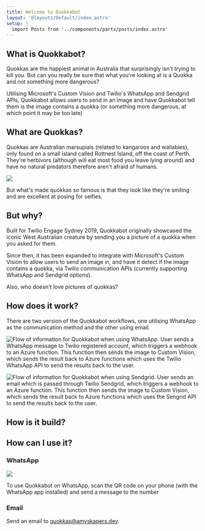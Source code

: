 ```yaml
---
title: Welcome to Quokkabot
layout: '@layouts/Default/index.astro'
setup: |
  import Posts from '../components/parts/posts/index.astro'
---
```


## What is Quokkabot?

Quokkas are the happiest animal in Australia that surprisingly isn't trying to kill you. But can you really be sure that what you're looking at is a Quokka and not something more dangerous?

Utilising Microsoft's Custom Vision and Twilio's WhatsApp and Sendgrid APIs, Quokkabot allows users to send in an image and have Quokkabot tell them is the image contains a quokka (or something more dangerous, at which point it may be too late)

## What are Quokkas?

Quokkas are Australian marsupials (related to kangaroos and wallabies), only found on a small island called Rottnest Island, off the coast of Perth. They're herbivors (although will eat most food you leave lying around) and have no natural predators therefore aren't afraid of humans.

![](/img/quokka-map.png)

But what's made quokkas so famous is that they look like they're smiling and are excellent at posing for selfies.

## But why?

Built for Twilio Engage Sydney 2019, Quokkabot originally showcased the iconic West Australian creature by sending you a picture of a quokka when you asked for them.

Since then, it has been expanded to integrate with Microsoft's Custom Vision to allow users to send an image in, and have it detect if the image contains a quokka, via Twilio communication APIs (currently supporting WhatsApp and Sendgrid options).

Also, who doesn't love pictures of quokkas?

## How does it work?

There are two version of the Quokkabot workflows, one utilising WhatsApp as the communication method and the other using email.

![Flow of information for Quokkabot when using WhatsApp. User sends a WhatsApp message to Twilio registered account, which triggers a webhook to an Azure function. This function then sends the image to Custom Vision, which sends the result back to Azure functions which uses the Twilio WhatsApp API to send the results back to the user.](/img/whatsapp_workflow.svg)

![Flow of information for Quokkabot when using Sendgrid. User sends an email which is passed through Twilio Sendgrid, which triggers a webhook to an Azure function. This function then sends the image to Custom Vision, which sends the result back to Azure functions which uses the Sengrid API to send the results back to the user.](/img/sendgrid_workflow.svg)

<!-- ### Twilio APIs

### Azure Functions

Azure Functions are serverless and allow easy

### Azure Cognitive Services Custom Vision

Custom vision is part of Azure Cognitive Services and recognises major differences between images to apply user defined labels.

### Twilio Sync -->

## How is it build?

<Posts />

## How can I use it?

### WhatsApp

![](img/quokkabot_qr.png)

To use Quokkabot on WhatsApp, scan the QR code on your phone (with the WhatsApp app installed) and send a message to the number

### Email

Send an email to [quokkas@amyskapers.dev](mailto:quokkas@amyskapers.dev).